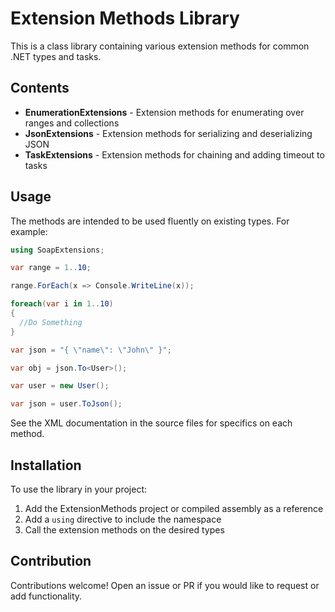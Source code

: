 # Extension Methods Library

This is a class library containing various extension methods for common .NET types and tasks.

## Contents

- **EnumerationExtensions** - Extension methods for enumerating over ranges and collections
- **JsonExtensions** - Extension methods for serializing and deserializing JSON
- **TaskExtensions** - Extension methods for chaining and adding timeout to tasks

## Usage

The methods are intended to be used fluently on existing types. For example:
```csharp
using SoapExtensions;

var range = 1..10;

range.ForEach(x => Console.WriteLine(x));

foreach(var i in 1..10)
{
  //Do Something
}

var json = "{ \"name\": \"John\" }";

var obj = json.To<User>(); 

var user = new User();

var json = user.ToJson();
```

See the XML documentation in the source files for specifics on each method. 

## Installation

To use the library in your project:

1. Add the ExtensionMethods project or compiled assembly as a reference
2. Add a `using` directive to include the namespace 
3. Call the extension methods on the desired types

## Contribution

Contributions welcome! Open an issue or PR if you would like to request or add functionality.
